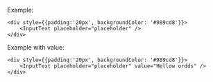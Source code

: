 Example:

	<div style={{padding:'20px', backgroundColor: '#989cd8'}}>
		<InputText placeholder="placeholder" />
	</div>

Example with value:

	<div style={{padding:'20px', backgroundColor: '#989cd8'}}>
		<InputText placeholder="placeholder" value="Hellow ordds" />
	</div>
